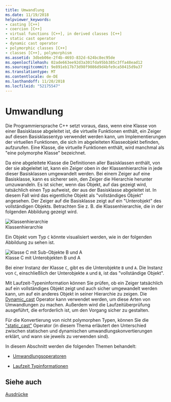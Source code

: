 ```yaml
---
title: Umwandlung
ms.date: 11/19/2018
helpviewer_keywords:
- casting [C++]
- coercion [C++]
- virtual functions [C++], in derived classes [C++]
- static cast operator
- dynamic cast operator
- polymorphic classes [C++]
- classes [C++], polymorphism
ms.assetid: 3dbeb06e-2f4b-4693-832d-624bc8ec95de
ms.openlocfilehash: 02ade663ee92d3a301fda95bb385c3ffa48ead12
ms.sourcegitcommit: 9e891eb17b73d98f9086d9d4bfe9ca50415d9a37
ms.translationtype: MT
ms.contentlocale: de-DE
ms.lasthandoff: 11/20/2018
ms.locfileid: "52175547"
---
```

# <a name="casting"></a>Umwandlung

Die Programmiersprache C++ setzt voraus, dass, wenn eine Klasse von einer Basisklasse abgeleitet ist, die virtuelle Funktionen enthält, ein Zeiger auf diesen Basisklassentyp verwendet werden kann, um Implementierungen der virtuellen Funktionen, die sich im abgeleiteten Klasseobjekt befinden, aufzurufen. Eine Klasse, die virtuelle Funktionen enthält, wird manchmal als "eine polymorphe Klasse" bezeichnet.

Da eine abgeleitete Klasse die Definitionen aller Basisklassen enthält, von der sie abgeleitet ist, kann ein Zeiger oben in der Klassenhierarchie in jede dieser Basisklassen umgewandelt werden. Bei einem Zeiger auf eine Basisklasse, kann es sicherer sein, den Zeiger die Hierarchie herunter umzuwandeln. Es ist sicher, wenn das Objekt, auf das gezeigt wird, tatsächlich einen Typ aufweist, der aus der Basisklasse abgeleitet ist. In diesem Fall wird das eigentliche Objekt als "vollständiges Objekt" angesehen. Der Zeiger auf die Basisklasse zeigt auf ein "Unterobjekt" des vollständigen Objekts. Betrachten Sie z. B. die Klassenhierarchie, die in der folgenden Abbildung gezeigt wird.

![Klassenhierarchie](../cpp/media/vc38zz1.gif "Klassenhierarchie") <br/>
Klassenhierarchie

Ein Objekt vom Typ `C` könnte visualisiert werden, wie in der folgenden Abbildung zu sehen ist.

![Klasse C mit Sub&#45;Objekte B und A](../cpp/media/vc38zz2.gif "Klasse C mit Sub&#45;Objekte B und A") <br/>
Klasse C mit Unterobjekten B und A

Bei einer Instanz der Klasse `C`, gibt es die Unterobjekte `B` und `A`. Die Instanz von `C`, einschließlich der Unterobjekte `A` und `B`, ist das "vollständige Objekt".

Mit Laufzeit-Typeninformation können Sie prüfen, ob ein Zeiger tatsächlich auf ein vollständiges Objekt zeigt und auch sicher umgewandelt werden kann, um auf ein anderes Objekt in seiner Hierarchie zu zeigen. Die [Dynamic_cast](../cpp/dynamic-cast-operator.md) Operator kann verwendet werden, um diese Arten von Umwandlungen zu machen. Außerdem wird die Laufzeitüberprüfung ausgeführt, die erforderlich ist, um den Vorgang sicher zu gestalten.

Für die Konvertierung von nicht polymorphen Typen, können Sie die ["static_cast"](../cpp/static-cast-operator.md) Operator (in diesem Thema erläutert den Unterschied zwischen statischen und dynamischen umwandlungskonvertierungen erklärt, und wann sie jeweils zu verwenden sind).

In diesem Abschnitt werden die folgenden Themen behandelt:

- [Umwandlungsoperatoren](../cpp/casting-operators.md)

- [Laufzeit Typinformationen](../cpp/run-time-type-information.md)

## <a name="see-also"></a>Siehe auch

[Ausdrücke](../cpp/expressions-cpp.md)